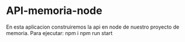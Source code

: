 # API-memoria-node
En esta aplicacion construiremos la api en node de nuestro proyecto de memoria.
Para ejecutar: 
  npm i
  npm run start
